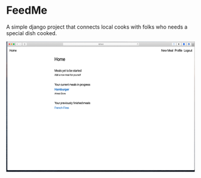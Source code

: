 # FeedMe

A simple django project that connects local cooks with folks who needs a special dish cooked.


<img src="https://github.com/Afani97/feedme/blob/main/feedme/Screenshot.png" width="600" height="350" />
